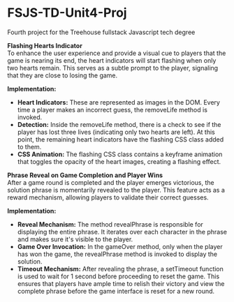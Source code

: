 # FSJS-TD-Unit4-Proj
Fourth project for the Treehouse fullstack Javascript tech degree

**Flashing Hearts Indicator**  
To enhance the user experience and provide a visual cue to players that the game is nearing its end, the heart indicators will start flashing when only two hearts remain. This serves as a subtle prompt to the player, signaling that they are close to losing the game.

**Implementation:**  
- **Heart Indicators:** These are represented as images in the DOM. Every time a player makes an incorrect guess, the removeLife method is invoked.
- **Detection:** Inside the removeLife method, there is a check to see if the player has lost three lives (indicating only two hearts are left). At this point, the remaining heart indicators have the flashing CSS class added to them.
- **CSS Animation:** The flashing CSS class contains a keyframe animation that toggles the opacity of the heart images, creating a flashing effect.

**Phrase Reveal on Game Completion and Player Wins**  
After a game round is completed and the player emerges victorious, the solution phrase is momentarily revealed to the player. This feature acts as a reward mechanism, allowing players to validate their correct guesses.

**Implementation:**  
- **Reveal Mechanism:** The method revealPhrase is responsible for displaying the entire phrase. It iterates over each character in the phrase and makes sure it's visible to the player.
- **Game Over Invocation:** In the gameOver method, only when the player has won the game, the revealPhrase method is invoked to display the solution.
- **Timeout Mechanism:** After revealing the phrase, a setTimeout function is used to wait for 1 second before proceeding to reset the game. This ensures that players have ample time to relish their victory and view the complete phrase before the game interface is reset for a new round.
